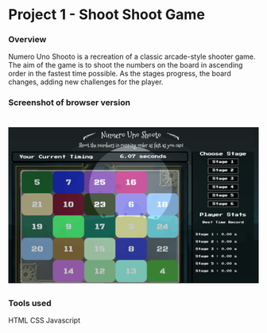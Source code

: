 # Project 1 - Shoot Shoot Game
<!---
Read Me Contents
-->

### Overview

Numero Uno Shooto is a recreation of a classic arcade-style shooter game. The aim of the game is to shoot the numbers on the board in ascending order in the fastest time possible. As the stages progress, the board changes, adding new challenges for the player. 

### Screenshot of browser version
# ![](assets/css/images/game-screenshot.png)



### Tools used
HTML
CSS
Javascript